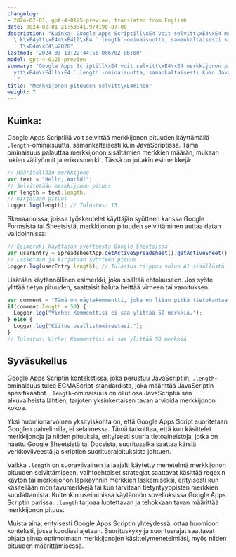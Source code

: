 ```yaml
---
changelog:
- 2024-02-01, gpt-4-0125-preview, translated from English
date: 2024-02-01 21:53:41.974190-07:00
description: "Kuinka: Google Apps Scriptill\xE4 voit selvitt\xE4\xE4 merkkijonon pituuden\
  \ k\xE4ytt\xE4m\xE4ll\xE4 `.length`-ominaisuutta, samankaltaisesti kuin JavaScriptiss\xE4\
  . T\xE4m\xE4\u2026"
lastmod: '2024-03-13T22:44:56.086702-06:00'
model: gpt-4-0125-preview
summary: "Google Apps Scriptill\xE4 voit selvitt\xE4\xE4 merkkijonon pituuden k\xE4\
  ytt\xE4m\xE4ll\xE4 `.length`-ominaisuutta, samankaltaisesti kuin JavaScriptiss\xE4\
  ."
title: "Merkkijonon pituuden selvitt\xE4minen"
weight: 7
---
```


## Kuinka:
Google Apps Scriptillä voit selvittää merkkijonon pituuden käyttämällä `.length`-ominaisuutta, samankaltaisesti kuin JavaScriptissä. Tämä ominaisuus palauttaa merkkijonon sisältämien merkkien määrän, mukaan lukien välilyönnit ja erikoismerkit. Tässä on joitakin esimerkkejä:

```javascript
// Määritellään merkkijono
var text = "Hello, World!";
// Selvitetään merkkijonon pituus
var length = text.length;
// Kirjataan pituus
Logger.log(length); // Tulostus: 13
```

Skenaarioissa, joissa työskentelet käyttäjän syötteen kanssa Google Formsista tai Sheetsistä, merkkijonon pituuden selvittäminen auttaa datan validoinnissa:

```javascript
// Esimerkki käyttäjän syötteestä Google Sheetsissä
var userEntry = SpreadsheetApp.getActiveSpreadsheet().getActiveSheet().getRange("A1").getValue();
// Lasketaan ja kirjataan syötteen pituus
Logger.log(userEntry.length); // Tulostus riippuu solun A1 sisällöstä
```

Lisätään käytännöllinen esimerkki, joka sisältää ehtolauseen. Jos syöte ylittää tietyn pituuden, saattaisit haluta heittää virheen tai varoituksen:

```javascript
var comment = "Tämä on näytekommentti, joka on liian pitkä tietokantaamme varten.";
if(comment.length > 50) {
  Logger.log("Virhe: Kommenttisi ei saa ylittää 50 merkkiä.");
} else {
  Logger.log("Kiitos osallistumisestasi.");
}
// Tulostus: Virhe: Kommenttisi ei saa ylittää 50 merkkiä.
```

## Syväsukellus
Google Apps Scriptin kontekstissa, joka perustuu JavaScriptiin, `.length`-ominaisuus tulee ECMAScript-standardista, joka määrittää JavaScriptin spesifikaatiot. `.length`-ominaisuus on ollut osa JavaScriptiä sen alkuvaiheista lähtien, tarjoten yksinkertaisen tavan arvioida merkkijonon kokoa.

Yksi huomionarvoinen yksityiskohta on, että Google Apps Script suoritetaan Googlen palvelimilla, ei selaimessa. Tämä tarkoittaa, että kun käsittelet merkkijonoja ja niiden pituuksia, erityisesti suuria tietoaineistoja, jotka on haettu Google Sheetsistä tai Docsista, suoritusaika saattaa kärsiä verkkoviiveestä ja skriptien suoritusrajoituksista johtuen.

Vaikka `.length` on suoraviivainen ja laajalti käytetty menetelmä merkkijonon pituuden selvittämiseen, vaihtoehtoiset strategiat saattavat käsittää regexin käytön tai merkkijonon läpikäynnin merkkien laskemiseksi, erityisesti kun käsitellään monitavumerkkejä tai kun tarvitaan tietyntyyppisten merkkien suodattamista. Kuitenkin useimmissa käytännön sovelluksissa Google Apps Scriptin parissa, `.length` tarjoaa luotettavan ja tehokkaan tavan määrittää merkkijonon pituus.

Muista aina, erityisesti Google Apps Scriptin yhteydessä, ottaa huomioon konteksti, jossa koodiasi ajetaan. Suorituskyky ja suoritusrajat saattavat ohjata sinua optimoimaan merkkijonojen käsittelymenetelmiäsi, myös niiden pituuden määrittämisessä.
